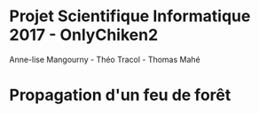 # Projet Scientifique Informatique 2017 - OnlyChiken2  
Anne-lise Mangourny - Théo Tracol - Thomas Mahé

# Propagation d'un feu de forêt
